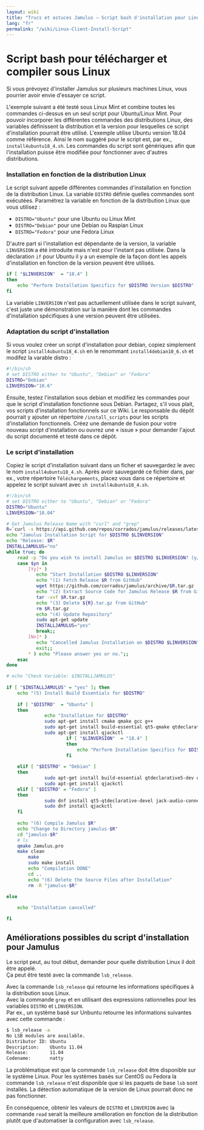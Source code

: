 ```yaml
---
layout: wiki
title: "Trucs et astuces Jamulus – Script bash d'installation pour Linux"
lang: "fr"
permalink: "/wiki/Linux-Client-Install-Script"
---
```



# Script bash pour télécharger et compiler sous Linux

Si vous prévoyez d'installer Jamulus sur plusieurs machines Linux, vous pourrier avoir envie d'essayer ce script.

L'exemple suivant a été testé sous Linux Mint et combine toutes les commandes ci-dessus en un seul script pour Ubuntu/Linux Mint. Pour pouvoir incorporer les différentes commandes des distributions Linux, des variables définissent la distribution et la version pour lesquelles ce script d'installation pourrait être utilisé. L'exemple utilise Ubuntu version 18.04 comme référence. Ainsi le nom suggéré pour le script est, par ex., `install4ubuntu18_4.sh`. Les commandes du script sont génériques afin que l'installation puisse être modifiée pour fonctionner avec d'autres distributions.

### Installation en fonction de la distribution Linux

Le script suivant appelle différentes commandes d'installation en fonction de la distribution Linux.
La variable `DISTRO` définie quelles commandes sont exécutées. Paramétrez la variable en fonction de la distribution Linux que vous utilisez :

* `DISTRO="Ubuntu"` pour une Ubuntu ou Linux Mint
* `DISTRO="Debian"` pour une Debian ou Raspian Linux
* `DISTRO="Fedora"` pour une Fedora Linux

D'autre part si l'installation est dépendante de la version, la variable `LINVERSION` a été introduite mais n'est pour l'instant pas utilisée. 
Dans la déclaration `if` pour Ubuntu il y a un exemple de la façon dont les appels d'installation en fonction de la version peuvent être utilisés. 

```bash
if [ "$LINVERSION"  = "18.4" ]
then
    echo "Perform Installation Specifics for $DISTRO Version $DISTRO" 
fi  
```

La variable `LINVERSION` n'est pas actuellement utilisée dans le script suivant, c'est juste une démonstration sur la manière dont les commandes d'installation spécifiques à une version peuvent être utilisées.

### Adaptation du script d'installation
Si vous voulez créer un script d'installation pour debian, copiez simplement le script `install4ubuntu18_4.sh` en le renommant `install4debian10_6.sh` et modifez la varable distro :

```bash
#!/bin/sh
# set DISTRO either to "Ubuntu", "Debian" or "Fedora"
DISTRO="Debian"
LINVERSION="10.6"
```

Ensuite, testez l'installation sous debian et modifiez les commandes pour que le script d'installation fonctionne sous Debian. Partagez, s'il vous plait, vos scripts d'installation fonctionnels sur ce Wiki. Le responsable du dépôt pourrait y ajouter un répertoire `/install_scripts` pour les scripts d'installation fonctionnels. Créez une demande de fusion pour votre nouveau script d'installation ou ouvrez une « issue » pour demander l'ajout du script documenté et testé dans ce dépôt. 

### Le script d'installation

Copiez le script d'installation suivant dans un ficher et sauvegardez le avec le nom `install4ubuntu18_4.sh`. Après avoir sauvegardé ce fichier dans, par ex., votre répertoire `Téléchargements`, placez vous dans ce répertoire et appelez le script suivant avec `sh install4ubuntu18_4.sh`.

```bash
#!/bin/sh
# set DISTRO either to "Ubuntu", "Debian" or "Fedora"
DISTRO="Ubuntu"
LINVERSION="18.04"

# Get Jamulus Release Name with "curl" and "grep"  
R=`curl -s https://api.github.com/repos/corrados/jamulus/releases/latest | grep -oP '"tag_name": "\K(.*)(?=")'` 
echo "Jamulus Installation Script for $DISTRO $LINVERSION"
echo "Release: $R"
INSTALLJAMULUS="no"
while true; do
    read -p "Do you wish to install Jamulus on $DISTRO $LINVERSION? (y/n) " yn
    case $yn in
        [Yy]* ) 
           echo "Start Installation $DISTRO $LINVERSION"
           echo "(1) Fetch Release $R from GitHub"
           wget https://github.com/corrados/jamulus/archive/$R.tar.gz 
           echo "(2) Extract Source Code for Jamulus Release $R from GitHub"
           tar -xvf $R.tar.gz
           echo "(3) Delete ${R}.tar.gz from GitHub"
           rm $R.tar.gz
           echo "(4) Update Repository"
           sudo apt-get update
           INSTALLJAMULUS="yes" 
           break;;
        [Nn]* ) 
           echo "Cancelled Jamulus Installation on $DISTRO $LINVERSION"
           exit;;
        * ) echo "Please answer yes or no.";;
    esac
done

# echo "Check Variable: $INSTALLJAMULUS"
	
if [ "$INSTALLJAMULUS" = "yes" ]; then     
	echo "(5) Install Build Essentials for $DISTRO"
	
	if [ "$DISTRO"  = "Ubuntu" ]
	then  
		      echo "Installation for $DISTRO" 
		      sudo apt-get install cmake qmake gcc g++ 
		      sudo apt-get install build-essential qt5-qmake qtdeclarative5-dev qt5-default qttools5-dev-tools libjack-jackd2-dev 
		      sudo apt-get install qjackctl
                      if [ "$LINVERSION"  = "18.4" ]
                      then
                          echo "Perform Installation Specifics for $DISTRO Version $DISTRO" 
                      fi  
	
  	elif [ "$DISTRO" = "Debian" ]
	then    
			  sudo apt-get install build-essential qtdeclarative5-dev qt5-default qttools5-dev-tools libjack-jackd2-dev 
			  sudo apt-get install qjackctl
	elif [ "$DISTRO" = "Fedora" ]
	then    
			  sudo dnf install qt5-qtdeclarative-devel jack-audio-connection-kit-dbus jack-audio-connection-kit-devel 
			  sudo dnf install qjackctl
	fi
           
	echo "(6) Compile Jamulus $R"
	echo "Change to Directory jamulus-$R" 
	cd "jamulus-$R"
	# ls
	qmake Jamulus.pro
	make clean
        make
        sudo make install
        echo "Compilation DONE"
        cd ..
        echo "(6) Delete the Source Files after Installation"
        rm -R "jamulus-$R"
           
else

	echo "Installation cancelled"

fi

```  

## Améliorations possibles du script d'installation pour Jamulus

Le script peut, au tout début, demander pour quelle distribution Linux il doit être appelé.  
Ça peut être testé avec la commande `lsb_release`.

Avec la commande `lsb_release` qui retourne les informations spécifiques à la distribution sous Linux.    
Avec la commande `grep` et en utilisant des expressions rationnelles pour les variables `DISTRO` et `LINVERSION`.  
Par ex., un système basé sur Unbuntu retourne les informations suivantes avec cette commande :

```bash
$ lsb_release -a
No LSB modules are available.
Distributor ID: Ubuntu
Description:    Ubuntu 11.04
Release:        11.04
Codename:       natty
```

La problématique est que la commande `lsb_release` doit être disponible sur le système Linux. Pour les systèmes basés sur CentOS ou Fedora la commande `lsb_release` n'est disponible que si les paquets de base `lsb` sont installés. La détection automatique de la version de Linux pourrait donc ne pas fonctionner.

En conséquence, obtenir les valeurs de `DISTRO` et `LINVERION` avec la commande `read` serait la meilleure amélioration en fonction de la distribution plutôt que d'automatiser la configuration avec `lsb_release`.
